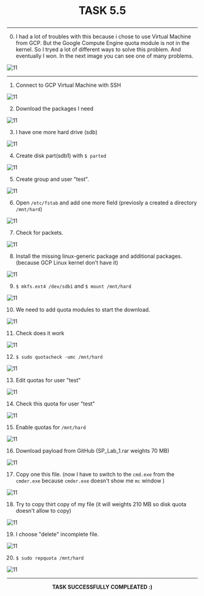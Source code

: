 # <p align="center">__TASK 5.5__</p>

---

0. I had a lot of troubles with this because i chose to use Virtual Machine from GCP. But the Google Compute Engine quota module is not in the kernel. So I tryed a lot of different  ways to solve this problem. And eventually I won. In the next image you can see one of many problems.

![11](screenshots/0.png)

---

1. Connect to GCP Virtual Machine with SSH

![11](screenshots/1.png)


2. Download the packages I need

![11](screenshots/2.png)


3. I have one more hard drive (sdb)

![11](screenshots/3.png)


4. Create disk part(sdb1) with `$ parted`

![11](screenshots/4.png)


5. Create group and user "test".

![11](screenshots/5.png)



6. Open `/etc/fstab` and add one more field (previosly a created a directory `/mnt/hard`)

![11](screenshots/6.png)


7. Check for packets.

![11](screenshots/7.png)


8. Install the missing linux-generic package and additional packages. (because GCP Linux kernel don't have it)

![11](screenshots/8.png)


9. `$ mkfs.ext4 /dev/sdb1` and `$ mount /mnt/hard`

![11](screenshots/9.png)


10. We need to add quota modules to start the download.

![11](screenshots/10.png)


11. Check does it work

![11](screenshots/11.png)


12. `$ sudo quotacheck -umc /mnt/hard`

![11](screenshots/12.png)


13. Edit quotas for user "test"

![11](screenshots/13.png)


14. Check this quota for user "test"

![11](screenshots/14.png)


15. Enable quotas for `/mnt/hard`

![11](screenshots/15.png)


16. Download payload from GitHub (SP_Lab_1.rar weights 70 MB)

![11](screenshots/16.png)


17. Copy one this file. (now I have to switch to the `cmd.exe` from the `cmder.exe` because `cmder.exe` doesn't show me `mc` window )

![11](screenshots/17.png)


18. Try to copy thirt copy of my file (it will weights 210 MB so disk quota doesn't allow to copy)

![11](screenshots/18.png)


19. I choose "delete" incomplete file.

![11](screenshots/19.png)


20. `$ sudo repquota /mnt/hard`

![11](screenshots/20.png)

---

__<p align="center"> TASK  SUCCESSFULLY COMPLEATED :)</p>__
